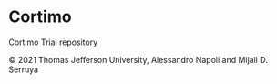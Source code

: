 # Cortimo
Cortimo Trial repository

© 2021 Thomas Jefferson University, Alessandro Napoli and Mijail D. Serruya

